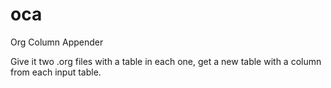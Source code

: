 oca
===

Org Column Appender

Give it two .org files with a table in each one, get a new table with a column from each input table.
